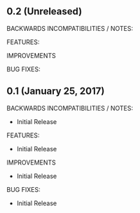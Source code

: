 ## 0.2 (Unreleased)

BACKWARDS INCOMPATIBILITIES / NOTES:

FEATURES:

IMPROVEMENTS

BUG FIXES:

## 0.1 (January 25, 2017)

BACKWARDS INCOMPATIBILITIES / NOTES:

* Initial Release

FEATURES:

* Initial Release

IMPROVEMENTS

* Initial Release

BUG FIXES:

* Initial Release
